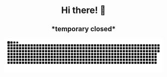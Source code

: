 <h1 align="center">Hi there! 👋</h1>

<h2 align="center">*temporary closed*</h2>

<picture>
  <source media="(prefers-color-scheme: dark)" srcset="github-snake-dark.svg" />
  <img alt="github-snake" src="github-user-falcolnic.svg" />
</picture>




